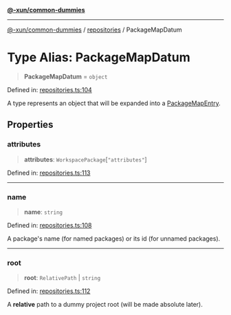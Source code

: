 [**@-xun/common-dummies**](../../README.md)

***

[@-xun/common-dummies](../../README.md) / [repositories](../README.md) / PackageMapDatum

# Type Alias: PackageMapDatum

> **PackageMapDatum** = `object`

Defined in: [repositories.ts:104](https://github.com/Xunnamius/test-utils/blob/49f9360c5310eaab3dc0f63437084aa2e9ce98c5/packages/common-dummies/src/repositories.ts#L104)

A type represents an object that will be expanded into a
[PackageMapEntry](PackageMapEntry.md).

## Properties

### attributes

> **attributes**: `WorkspacePackage`\[`"attributes"`\]

Defined in: [repositories.ts:113](https://github.com/Xunnamius/test-utils/blob/49f9360c5310eaab3dc0f63437084aa2e9ce98c5/packages/common-dummies/src/repositories.ts#L113)

***

### name

> **name**: `string`

Defined in: [repositories.ts:108](https://github.com/Xunnamius/test-utils/blob/49f9360c5310eaab3dc0f63437084aa2e9ce98c5/packages/common-dummies/src/repositories.ts#L108)

A package's name (for named packages) or its id (for unnamed packages).

***

### root

> **root**: `RelativePath` \| `string`

Defined in: [repositories.ts:112](https://github.com/Xunnamius/test-utils/blob/49f9360c5310eaab3dc0f63437084aa2e9ce98c5/packages/common-dummies/src/repositories.ts#L112)

A **relative** path to a dummy project root (will be made absolute later).
